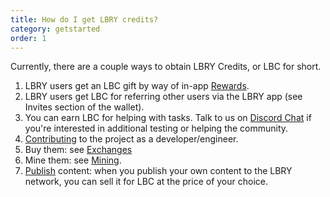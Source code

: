 ```yaml
---
title: How do I get LBRY credits?
category: getstarted
order: 1
---
```


Currently, there are a couple ways to obtain LBRY Credits, or LBC for short.

1. LBRY users get an LBC gift by way of in-app [Rewards](https://lbry.io/faq/rewards).
1. LBRY users get LBC for referring other users via the LBRY app (see Invites section of the wallet).
1. You can earn LBC for helping with tasks.  Talk to us on [Discord Chat](https://chat.lbry.io/) if
   you're interested in additional testing or helping the community. 
1. [Contributing](https://lbry.io/faq/contributing) to the project as a developer/engineer.
1. Buy them: see [Exchanges](/faq/exchanges)
1. Mine them: see [Mining](/faq/mining-credits). 
1. [Publish](https://lbry.io/faq/how-to-publish) content: when you publish your own content to the LBRY network, you can sell it for LBC at the price of your choice.
